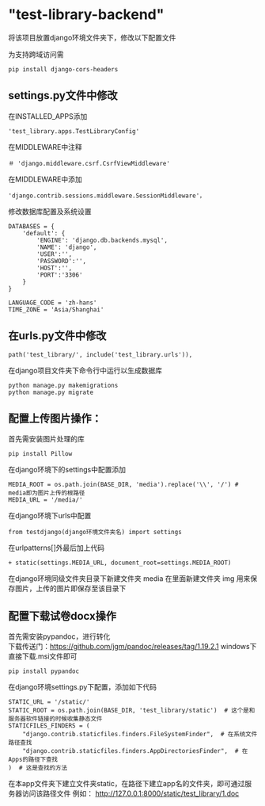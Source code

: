 "test-library-backend" 
========

将该项目放置django环境文件夹下，修改以下配置文件

为支持跨域访问需
```
pip install django-cors-headers
```
settings.py文件中修改
--------
在INSTALLED_APPS添加
```
'test_library.apps.TestLibraryConfig'
```
在MIDDLEWARE中注释
```
＃ 'django.middleware.csrf.CsrfViewMiddleware'
```
在MIDDLEWARE中添加
```
'django.contrib.sessions.middleware.SessionMiddleware'，
```
修改数据库配置及系统设置
```
DATABASES = {
    'default': {
        'ENGINE': 'django.db.backends.mysql',
        'NAME': 'django',
        'USER':'',
        'PASSWORD':'',
        'HOST':'',
        'PORT':'3306'
    }
}

LANGUAGE_CODE = 'zh-hans'
TIME_ZONE = 'Asia/Shanghai'
```

在urls.py文件中修改
--------
```
path('test_library/', include('test_library.urls')),
```
在django项目文件夹下命令行中运行以生成数据库
```
python manage.py makemigrations
python manage.py migrate
```

配置上传图片操作：
-----
首先需安装图片处理的库
```
pip install Pillow
```
在django环境下的settings中配置添加
```
MEDIA_ROOT = os.path.join(BASE_DIR, 'media').replace('\\', '/') # media即为图片上传的根路径
MEDIA_URL = '/media/'
```
在django环境下urls中配置
```
from testdjango(django环境文件夹名) import settings
```
在urlpatterns[]外最后加上代码
```
+ static(settings.MEDIA_URL, document_root=settings.MEDIA_ROOT)
```
在django环境同级文件夹目录下新建文件夹 media 在里面新建文件夹 img 用来保存图片，上传的图片即保存至该目录下

配置下载试卷docx操作
-----
首先需安装pypandoc，进行转化<br>
下载传送门：https://github.com/jgm/pandoc/releases/tag/1.19.2.1
windows下直接下载.msi文件即可
```
pip install pypandoc
```
在django环境settings.py下配置，添加如下代码
```
STATIC_URL = '/static/'
STATIC_ROOT = os.path.join(BASE_DIR, 'test_library/static')  # 这个是和服务器软件链接的时候收集静态文件
STATICFILES_FINDERS = (
    "django.contrib.staticfiles.finders.FileSystemFinder",  # 在系统文件路径查找
    "django.contrib.staticfiles.finders.AppDirectoriesFinder",  # 在Apps的路径下查找
)  # 这是查找的方法
```
在本app文件夹下建立文件夹static，在路径下建立app名的文件夹，即可通过服务器访问该路径文件
例如：
http://127.0.0.1:8000/static/test_library/1.doc
